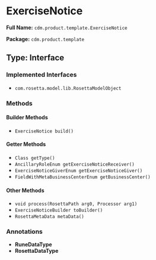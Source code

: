 # ExerciseNotice

**Full Name:** `cdm.product.template.ExerciseNotice`

**Package:** `cdm.product.template`

## Type: Interface

### Implemented Interfaces

- `com.rosetta.model.lib.RosettaModelObject`

### Methods

#### Builder Methods

- `ExerciseNotice build()`

#### Getter Methods

- `Class getType()`
- `AncillaryRoleEnum getExerciseNoticeReceiver()`
- `ExerciseNoticeGiverEnum getExerciseNoticeGiver()`
- `FieldWithMetaBusinessCenterEnum getBusinessCenter()`

#### Other Methods

- `void process(RosettaPath arg0, Processor arg1)`
- `ExerciseNoticeBuilder toBuilder()`
- `RosettaMetaData metaData()`

### Annotations

- **RuneDataType**
- **RosettaDataType**

